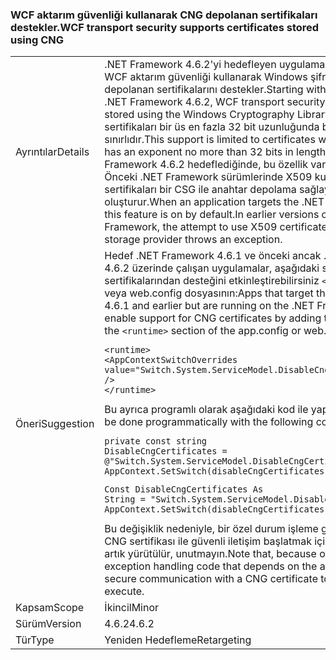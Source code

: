 ### <a name="wcf-transport-security-supports-certificates-stored-using-cng"></a><span data-ttu-id="0d8a0-101">WCF aktarım güvenliği kullanarak CNG depolanan sertifikaları destekler.</span><span class="sxs-lookup"><span data-stu-id="0d8a0-101">WCF transport security supports certificates stored using CNG</span></span>

|   |   |
|---|---|
|<span data-ttu-id="0d8a0-102">Ayrıntılar</span><span class="sxs-lookup"><span data-stu-id="0d8a0-102">Details</span></span>|<span data-ttu-id="0d8a0-103">.NET Framework 4.6.2'yi hedefleyen uygulamalar ile başlayarak, WCF aktarım güvenliği kullanarak Windows şifreleme kitaplığı (CNG) depolanan sertifikalarını destekler.</span><span class="sxs-lookup"><span data-stu-id="0d8a0-103">Starting with apps that target the .NET Framework 4.6.2, WCF transport security supports certificates stored using the Windows Cryptography Library (CNG).</span></span> <span data-ttu-id="0d8a0-104">Bu destek sertifikaları bir üs en fazla 32 bit uzunluğunda bir ortak anahtar ile sınırlıdır.</span><span class="sxs-lookup"><span data-stu-id="0d8a0-104">This support is limited to certificates with a public key that has an exponent no more than 32 bits in length.</span></span> <span data-ttu-id="0d8a0-105">Bir uygulamayı .NET Framework 4.6.2 hedeflediğinde, bu özellik varsayılan olarak açıktır. Önceki .NET Framework sürümlerinde X509 kullanma girişimi sertifikaları bir CSG ile anahtar depolama sağlayıcısı, bir özel durum oluşturur.</span><span class="sxs-lookup"><span data-stu-id="0d8a0-105">When an application targets the .NET Framework 4.6.2, this feature is on by default.In earlier versions of the .NET Framework, the attempt to use X509 certificates with a CSG key storage provider throws an exception.</span></span>|
|<span data-ttu-id="0d8a0-106">Öneri</span><span class="sxs-lookup"><span data-stu-id="0d8a0-106">Suggestion</span></span>|<span data-ttu-id="0d8a0-107">Hedef .NET Framework 4.6.1 ve önceki ancak .NET Framework 4.6.2 üzerinde çalışan uygulamalar, aşağıdaki satırı ekleyerek CNG sertifikalarından desteğini etkinleştirebilirsiniz <code>&lt;runtime&gt;</code> app.config veya web.config dosyasının:</span><span class="sxs-lookup"><span data-stu-id="0d8a0-107">Apps that target the .NET Framework 4.6.1 and earlier but are running on the .NET Framework 4.6.2 can enable support for CNG certificates by adding the following line to the <code>&lt;runtime&gt;</code> section of the app.config or web.config file:</span></span><pre><code class="lang-xml">&lt;runtime&gt;&#13;&#10;&lt;AppContextSwitchOverrides value=&quot;Switch.System.ServiceModel.DisableCngCertificates=false&quot; /&gt;&#13;&#10;&lt;/runtime&gt;&#13;&#10;</code></pre><span data-ttu-id="0d8a0-108">Bu ayrıca programlı olarak aşağıdaki kod ile yapılabilir:</span><span class="sxs-lookup"><span data-stu-id="0d8a0-108">This can also be done programmatically with the following code:</span></span><pre><code class="lang-cs">private const string DisableCngCertificates = @&quot;Switch.System.ServiceModel.DisableCngCertificate&quot;;&#13;&#10;AppContext.SetSwitch(disableCngCertificates, false);&#13;&#10;</code></pre><pre><code class="lang-vb">Const DisableCngCertificates As String = &quot;Switch.System.ServiceModel.DisableCngCertificates&quot;&#13;&#10;AppContext.SetSwitch(disableCngCertificates, False)&#13;&#10;</code></pre><span data-ttu-id="0d8a0-109">Bu değişiklik nedeniyle, bir özel durum işleme girişimi başarısız bir CNG sertifikası ile güvenli iletişim başlatmak için bağımlı kodunu artık yürütülür, unutmayın.</span><span class="sxs-lookup"><span data-stu-id="0d8a0-109">Note that, because of this change, any exception handling code that depends on the attempt to initiate secure communication with a CNG certificate to fail will no longer execute.</span></span>|
|<span data-ttu-id="0d8a0-110">Kapsam</span><span class="sxs-lookup"><span data-stu-id="0d8a0-110">Scope</span></span>|<span data-ttu-id="0d8a0-111">İkincil</span><span class="sxs-lookup"><span data-stu-id="0d8a0-111">Minor</span></span>|
|<span data-ttu-id="0d8a0-112">Sürüm</span><span class="sxs-lookup"><span data-stu-id="0d8a0-112">Version</span></span>|<span data-ttu-id="0d8a0-113">4.6.2</span><span class="sxs-lookup"><span data-stu-id="0d8a0-113">4.6.2</span></span>|
|<span data-ttu-id="0d8a0-114">Tür</span><span class="sxs-lookup"><span data-stu-id="0d8a0-114">Type</span></span>|<span data-ttu-id="0d8a0-115">Yeniden Hedefleme</span><span class="sxs-lookup"><span data-stu-id="0d8a0-115">Retargeting</span></span>|

